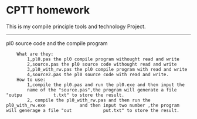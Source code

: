 CPTT homework
==================
This is my compile principle tools and technology Project.

-------
pl0 source code and the  compile program

		What are they:
			1,pl0.pas the pl0 compile program withought read and write
			2,source.pas the pl0 source code withought read and write
			3,pl0_with_rw.pas the pl0 compile program with read and write
			4,source2.pas the pl0 source code with read and write.
		How to use:
			1,compile the pl0.pas and run the pl0.exe and then input the 
			name of the "source.pas",the program will generate a file "outpu			t.txt" to store the result.
			2, compile the pl0_with_rw.pas and then run the pl0_with_rw.exe 			and then input two number ,the program will generage a file "out			put.txt" to store the result.





